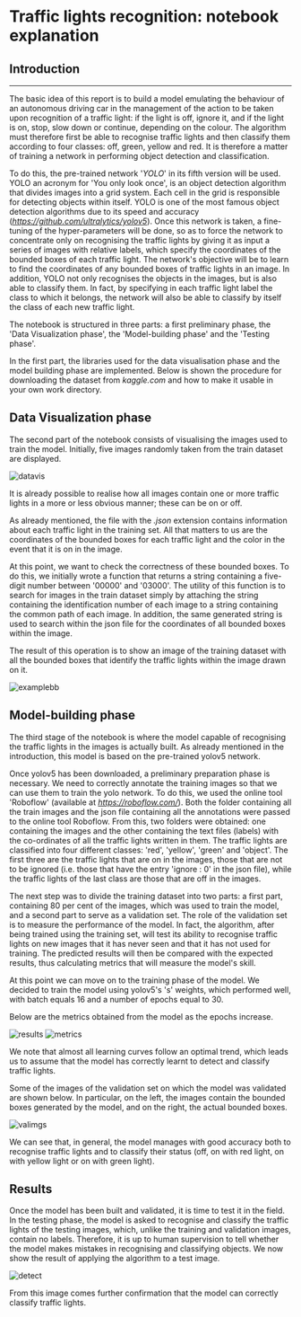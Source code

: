 # **Traffic lights recognition: notebook explanation**

## **Introduction**
---
The basic idea of this report is to build a model emulating the behaviour of an autonomous driving car in the management of the action to be taken upon recognition of a traffic light: if the light is off, ignore it, and if the light is on, stop, slow down or continue, depending on the colour. The algorithm must therefore first be able to recognise traffic lights and then classify them according to four classes: off, green, yellow and red. It is therefore a matter of training a network in performing object detection and classification.

To do this, the pre-trained network '*YOLO*' in its fifth version will be used. YOLO an acronym for 'You only look once', is an object detection algorithm that divides images into a grid system. Each cell in the grid is responsible for detecting objects within itself. YOLO is one of the most famous object detection algorithms due to its speed and accuracy (*https://github.com/ultralytics/yolov5*). Once this network is taken, a fine-tuning of the hyper-parameters will be done, so as to force the network to concentrate only on recognising the traffic lights by giving it as input a series of images with relative labels, which specify the coordinates of the bounded boxes of each traffic light. The network's objective will be to learn to find the coordinates of any bounded boxes of traffic lights in an image. In addition, YOLO not only recognises the objects in the images, but is also able to classify them. In fact, by specifying in each traffic light label the class to which it belongs, the network will also be able to classify by itself the class of each new traffic light.

The notebook is structured in three parts: a first preliminary phase, the 'Data Visualization phase', the 'Model-building phase' and the 'Testing phase'.

In the first part, the libraries used for the data visualisation phase and the model building phase are implemented. Below is shown the procedure for downloading the dataset from *kaggle.com* and how to make it usable in your own work directory.

## **Data Visualization phase**

The second part of the notebook consists of visualising the images used to train the model. Initially, five images randomly taken from the train dataset are displayed. 

![datavis](https://user-images.githubusercontent.com/107320990/196508730-df69e962-59f9-43ff-87c1-bbf61b5c337d.png)

It is already possible to realise how all images contain one or more traffic lights in a more or less obvious manner; these can be on or off.

As already mentioned, the file with the *.json* extension contains information about each traffic light in the training set. All that matters to us are the coordinates of the bounded boxes for each traffic light and the color in the event that it is on in the image.

At this point, we want to check the correctness of these bounded boxes. To do this, we initially wrote a function that returns a string containing a five-digit number between '00000' and '03000'. The utility of this function is to search for images in the train dataset simply by attaching the string containing the identification number of each image to a string containing the common path of each image. In addition, the same generated string is used to search within the json file for the coordinates of all bounded boxes within the image.

The result of this operation is to show an image of the training dataset with all the bounded boxes that identify the traffic lights within the image drawn on it.

![examplebb](https://user-images.githubusercontent.com/107320990/196508909-5f70aadd-64a8-4bb0-a8e7-0f2a6ecb42e1.png)


## **Model-building phase**

The third stage of the notebook is where the model capable of recognising the traffic lights in the images is actually built. As already mentioned in the introduction, this model is based on the pre-trained yolov5 network.

Once yolov5 has been downloaded, a preliminary preparation phase is necessary. We need to correctly annotate the training images so that we can use them to train the yolo network. To do this, we used the online tool 'Roboflow' (available at *https://roboflow.com/*). Both the folder containing all the train images and the json file containing all the annotations were passed to the online tool Roboflow. From this, two folders were obtained: one containing the images and the other containing the text files (labels) with the co-ordinates of all the traffic lights written in them. The traffic lights are classified into four different classes: 'red', 'yellow', 'green' and 'object'. The first three are the traffic lights that are on in the images, those that are not to be ignored (i.e. those that have the entry 'ignore : 0' in the json file), while the traffic lights of the last class are those that are off in the images.

The next step was to divide the training dataset into two parts: a first part, containing 80 per cent of the images, which was used to train the model, and a second part to serve as a validation set. The role of the validation set is to measure the performance of the model. In fact, the algorithm, after being trained using the training set, will test its ability to recognise traffic lights on new images that it has never seen and that it has not used for training. The predicted results will then be compared with the expected results, thus calculating metrics that will measure the model's skill.

At this point we can move on to the training phase of the model. We decided to train the model using yolov5's 's' weights, which performed well, with batch equals 16 and a number of epochs equal to 30.

Below are the metrics obtained from the model as the epochs increase.

![results](https://user-images.githubusercontent.com/107320990/196508993-bbd5ca6b-1367-4191-955d-31751e4175f0.png)
![metrics](https://user-images.githubusercontent.com/107320990/196509051-da632571-cd27-4735-8072-c02593689328.png)


We note that almost all learning curves follow an optimal trend, which leads us to assume that the model has correctly learnt to detect and classify traffic lights.

Some of the images of the validation set on which the model was validated are shown below. In particular, on the left, the images contain the bounded boxes generated by the model, and on the right, the actual bounded boxes.

![valimgs](https://user-images.githubusercontent.com/107320990/196509177-4df8a651-cfc5-4849-8f92-cddbec6b75e1.png)


We can see that, in general, the model manages with good accuracy both to recognise traffic lights and to classify their status (off, on with red light, on with yellow light or on with green light).

## **Results**
Once the model has been built and validated, it is time to test it in the field. In the testing phase, the model is asked to recognise and classify the traffic lights of the testing images, which, unlike the training and validation images, contain no labels. Therefore, it is up to human supervision to tell whether the model makes mistakes in recognising and classifying objects. We now show the result of applying the algorithm to a test image.

![detect](https://user-images.githubusercontent.com/107320990/196509257-8456d024-846d-4e2d-b569-feed6961c18b.jpeg)


From this image comes further confirmation that the model can correctly classify traffic lights.
